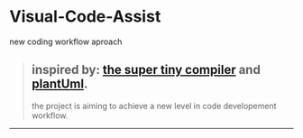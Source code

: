 # Visual-Code-Assist
new coding workflow aproach

>inspired by:
>[the super tiny compiler](https://github.com/jamiebuilds/the-super-tiny-compiler) and [plantUml](http://plantuml.com/).
>---
>the project is aiming to achieve a new level in code 
>developement workflow.

---